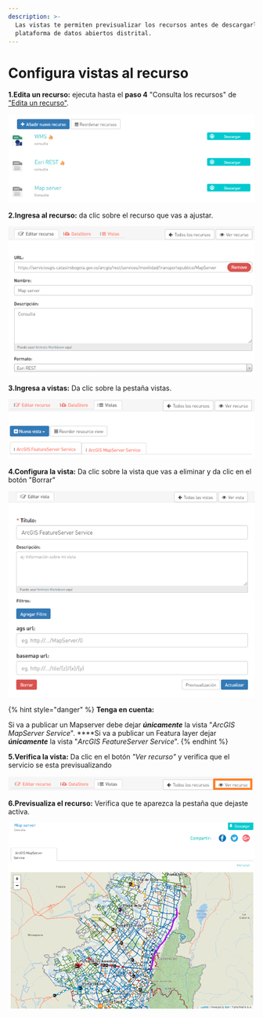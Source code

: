 ```yaml
---
description: >-
  Las vistas te permiten previsualizar los recursos antes de descargarlos de la
  plataforma de datos abiertos distrital.
---
```


# Configura vistas al recurso

**1.Edita un recurso:** ejecuta hasta el **paso 4** "Consulta los recursos" de ["Edita un recurso"](https://datosbogota.gitbook.io/manual-usuario/agregar-un-conjunto-de-datos-o-dataset/edita-un-recurso). 

![](../../../.gitbook/assets/image%20%28138%29.png)

**2.Ingresa al recurso:** da clic sobre el recurso que vas a ajustar.

![](../../../.gitbook/assets/image%20%2863%29.png)

**3.Ingresa a vistas:** Da clic sobre la pestaña vistas.

![](../../../.gitbook/assets/image%20%28150%29.png)

**4.Configura la vista:** Da clic sobre la vista que vas a eliminar y da clic en el botón "Borrar"

![](../../../.gitbook/assets/image%20%28140%29.png)

{% hint style="danger" %}
**Tenga en cuenta:**

Si va a publicar un Mapserver debe dejar _**únicamente**_ la vista "_ArcGIS MapServer Service_".        ****Si va a publicar un Featura layer  dejar _**únicamente**_ la vista "_ArcGIS FeatureServer Service_".
{% endhint %}

**5.Verifica la vista:** Da clic en el botón _"Ver recurso"_ y verifica que el servicio se esta previsualizando

![](../../../.gitbook/assets/image%20%2845%29.png)

**6.Previsualiza el recurso:** Verifica que te aparezca la pestaña que dejaste activa.

![](../../../.gitbook/assets/image%20%2833%29.png)


